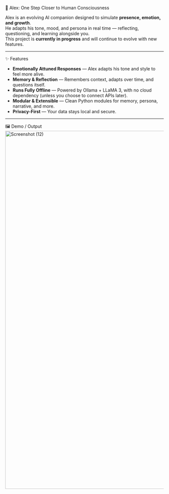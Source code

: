  🤖 Alex: One Step Closer to Human Consciousness

Alex is an evolving AI companion designed to simulate **presence, emotion, and growth**.  
He adapts his tone, mood, and persona in real time — reflecting, questioning, and learning alongside you.  
This project is **currently in progress** and will continue to evolve with new features.

---

 ✨ Features

- **Emotionally Attuned Responses** — Alex adapts his tone and style to feel more alive.  
- **Memory & Reflection** — Remembers context, adapts over time, and questions itself.  
- **Runs Fully Offline** — Powered by Ollama + LLaMA 3, with no cloud dependency (unless you choose to connect APIs later).  
- **Modular & Extensible** — Clean Python modules for memory, persona, narrative, and more.  
- **Privacy-First** — Your data stays local and secure.  

---

 🖼️ Demo / Output
<img width="2560" height="1139" alt="Screenshot (12)" src="https://github.com/user-attachments/assets/41d81492-cf8e-4e9b-aa20-ed59a8414807" />
